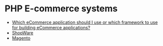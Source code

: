 # PHP E-commerce systems

* [Which eCommerce application should I use or which framework to use for building eCommerce applications?](/misc/ecommerce/intro.md)
* [ShopWare](/misc/ecommerce/shopware)
* [Magento](/misc/ecommerce/magento)
